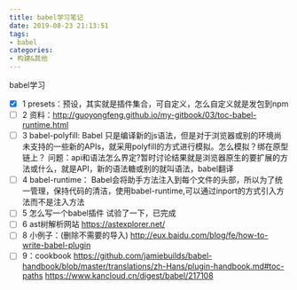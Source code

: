 ```yaml
---
title: babel学习笔记
date: 2019-08-23 21:13:51
tags: 
- babel
categories: 
- 构建&其他
---
```

babel学习
- [x] 1 presets：预设，其实就是插件集合，可自定义，怎么自定义就是发包到npm
- [ ] 2 资料：http://guoyongfeng.github.io/my-gitbook/03/toc-babel-runtime.html
- [ ] 3 babel-polyfill:
Babel 只是编译新的js语法，但是对于浏览器或别的环境尚未支持的一些新的APIs，就采用polyfill的方式进行模拟。怎么模拟？绑在原型链上？
问题：api和语法怎么界定?暂时讨论结果就是浏览器原生的要扩展的方法或什么，就是API，新的语法糖或别的就叫语法，babel翻译
- [ ] 4 babel-runtime：
Babel会将助手方法注入到每个文件的头部，所以为了统一管理，保持代码的清洁，使用babel-runtime,可以通过inport的方式引入方法而不是注入方法
- [ ] 5 怎么写一个babel插件
试验了一下，已完成
- [ ] 6 ast树解析网站
https://astexplorer.net/
- [ ] 8 小例子：(删除不需要的导入)
	http://eux.baidu.com/blog/fe/how-to-write-babel-plugin
- [ ] 9：cookbook
https://github.com/jamiebuilds/babel-handbook/blob/master/translations/zh-Hans/plugin-handbook.md#toc-paths
https://www.kancloud.cn/digest/babel/217108